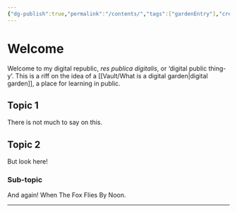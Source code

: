 ```yaml
---
{"dg-publish":true,"permalink":"/contents/","tags":["gardenEntry"],"created":"2025-07-22T17:59:58.136+01:00","updated":"2025-07-23T02:08:27.802+01:00"}
---
```


# Welcome
Welcome to my digital republic, *res publica digitalis*, or ‘digital public thing-y’. This is a riff on the idea of a [[Vault/What is a digital garden\|digital garden]], a place for learning in public.

## Topic 1
There is not much to say on this. 

## Topic 2
But look here!
### Sub-topic
And again!
When
The
Fox
Flies
By
Noon.
___

